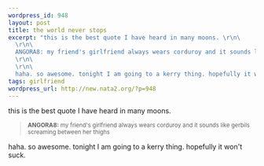 ```yaml
--- 
wordpress_id: 948
layout: post
title: the world never stops
excerpt: "this is the best quote I have heard in many moons. \r\n\
  \r\n\
  ANGORA8: my friend's girlfriend always wears corduroy and it sounds like gerbils screaming between her thighs\r\n\
  \r\n\
  \r\n\
  haha. so awesome. tonight I am going to a kerry thing. hopefully it won't suck. "
tags: girlfriend
wordpress_url: http://new.nata2.org/?p=948
---
```

this is the best quote I have heard in many moons.
<blockquote><small><b>ANGORA8:</b> my friend's girlfriend always wears corduroy and it sounds like gerbils screaming between her thighs</small></blockquote>
haha. so awesome. tonight I am going to a kerry thing. hopefully it won't suck.
